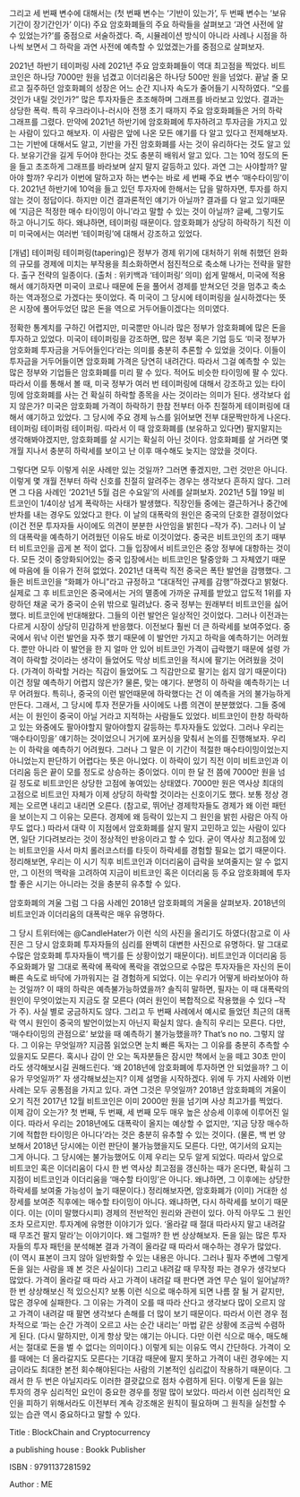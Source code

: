 그리고 세 번째 변수에 대해서는 (첫 번째 변수는 ‘기반이 있는가’, 두 번째 변수는 ‘보유 기간이 장기간인가’ 이다) 
주요 암호화폐들의 주요 하락들을 살펴보고 ‘과연 사전에 알 수 있었는가?’를 중점으로 서술하겠다. 즉, 시뮬레이션 방식이 아니라 사례나 시점을 
하나씩 보면서 그 하락을 과연 사전에 예측할 수 있었겠는가를 중점으로 살펴보자.   

 2021년 하반기 테이퍼링 사례 
2021년 주요 암호화폐들이 역대 최고점을 찍었다. 비트코인은 하나당 7000만 원을 넘겼고 이더리움은 하나당 500만 원을 넘었다. 끝날 줄 모르고 질주하던 
암호화폐의 성장은 어느 순간 지나자 속도가 줄어들기 시작하였다. “오를 것인가 내릴 것인가?” 많은 투자자들은 초조해하며 그래프를 바라보고 있었다. 
결과는 상당한 폭락. 특히 우크라이나-러시아 전쟁 초기 때까지 주요 암호화폐들은 거의 하락 그래프를 그렸다. 
만약에 2021년 하반기에 암호화폐에 투자하려고 투자금을 가지고 있는 사람이 있다고 해보자. 이 사람은 앞에 나온 모든 얘기를 다 알고 있다고 전제해보자. 
그는 기반에 대해서도 알고, 기반을 가진 암호화폐를 사는 것이 유리하다는 것도 알고 있다. 보유기간을 길게 두어야 한다는 것도 충분히 배워서 알고 있다. 
그는 10억 정도의 돈을 들고 초조하게 그래프를 바라보며 살지 말지 갈등하고 있다. 과연 그는 사야할까? 말아야 할까? 우리가 이번에 말하고자 하는 변수는 
바로 세 번째 주요 변수 ‘매수타이밍’이다. 2021년 하반기에 10억을 들고 있던 투자자에 한해서는 답을 말하자면, 투자를 하지 않는 것이 정답이다. 
하지만 이건 결과론적인 얘기가 아닐까? 결과를 다 알고 있기때문에 ‘지금은 적정한 매수 타이밍이 아니’라고 말할 수 있는 것이 아닐까? 글쎄, 그렇기도 하고 아니기도 하다. 
왜냐하면, 테이퍼링 때문이다. 암호화폐가 상당히 하락하기 직전 이미 미국에서는 여러번 ‘테이퍼링’에 대해서 강조하고 있었다. 

[개념] 테이퍼링 
테이퍼링(tapering)은 정부가 경제 위기에 대처하기 위해 취했던 완화의 규모를 경제에 미치는 부작용을 최소화하면서 점진적으로 축소해 나가는 전략을 말한다. 
출구 전략의 일종이다. (출처 : 위키백과 ‘테이퍼링’ 의미) 
쉽게 말해서, 미국에 적용해서 얘기하자면 미국이 코로나 때문에 돈을 풀어서 경제를 받쳐오던 것을 멈추고 축소하는 역과정으로 가겠다는 뜻이었다. 
즉 미국이 그 당시에 테이퍼링을 실시하겠다는 뜻은 시장에 풀어두었던 많은 돈을 역으로 거두어들이겠다는 의미였다.   

정확한 통계치를 구하긴 어렵지만, 미국뿐만 아니라 많은 정부가 암호화폐에 많은 돈을 투자하고 있었다. 미국이 테이퍼링을 강조하면, 많은 정부 혹은 기업 등도 
‘미국 정부가 암호화폐 투자금을 거두어들인다’라는 의미를 충분히 추론할 수 있었을 것이다. 이들이 투자금을 거두어들이면 암호화폐 가격은 당연히 내려간다. 
따라서 그걸 예측할 수 있는 많은 정부와 기업들은 암호화폐를 미리 팔 수 있다. 적어도 비슷한 타이밍에 팔 수 있다. 따라서 이를 통해서 볼 때, 미국 정부가 여러 번 
테이퍼링에 대해서 강조하고 있는 타이밍에 암호화폐를 사는 건 확실히 하락할 종목을 사는 것이라는 의미가 된다. 
생각보다 쉽지 않은가? 미국은 암호화폐 가격이 하락하기 한참 전부터 아주 친절하게 테이퍼링에 대해서 얘기하고 있었다. 그 당시에 주요 경제 뉴스를 읽어보면 전부
대문짝만하게 나온다. 테이퍼링 테이퍼링 테이퍼링. 따라서 이 때 암호화폐를 (보유하고 있다면) 팔지말지는 생각해봐야겠지만, 암호화폐를 살 시기는 확실히 아닌 것이다. 
암호화폐를 살 거라면 몇 개월 지나서 충분히 하락세를 보이고 난 이후 매수해도 늦지는 않았을 것이다. 

그렇다면 모두 이렇게 쉬운 사례만 있는 것일까? 그러면 좋겠지만, 그런 것만은 아니다. 이렇게 몇 개월 전부터 하락 신호를 친절히 알려주는 경우는 생각보다 흔하지 않다. 
그러면 그 다음 사례인 ‘2021년 5월 검은 수요일’의 사례를 살펴보자. 2021년 5월 19일 비트코인이 1/4이상 넘게 폭락하는 사태가 발생했다. 직장인들 중에는 결근하거나 
중간에 반차를 내는 경우도 있었다고 한다. 
이 날의 대폭락의 원인은 중국의 단호한 결정이었다(이건 전문 투자자들 사이에도 의견이 분분한 사안임을 밝힌다 –작가 주). 그러나 이 날의 대폭락을 예측하기 
어려웠던 이유도 바로 이것이었다. 중국은 비트코인의 초기 때부터 비트코인을 곱게 본 적이 없다. 그들 입장에서 비트코인은 중앙 정부에 대항하는 것이다. 모든 것이 
중앙화되어있는 중국 입장에서는 비트코인은 탈중앙화 그 자체였기 때문에 마음에 들 이유가 전혀 없었다. 2021년 대폭락 직전 중국은 폭탄 발언을 감행했다. 그들은 비트코인을
“화폐가 아니”라고 규정하고 “대대적인 규제를 감행”하겠다고 밝혔다. 실제로 그 후 비트코인은 중국에서는 거의 멸종에 가까운 규제를 받았고 압도적 1위를 자랑하던 
채굴 국가 중국이 순위 밖으로 밀려났다. 
중국 정부는 원래부터 비트코인을 싫어했다. 비트코인에 반대해왔다. 그들의 이런 발언은 일상적인 것이었다. 그러나 이전과는 다르게 시장이 상당히 민감하게 반응했다. 
이전보다 훨씬 더 큰 하락세를 보여주었다. 중국에서 워낙 이런 발언을 자주 했기 때문에 이 발언만 가지고 하락을 예측하기는 어려웠다. 뿐만 아니라 이 발언을 한 지 
얼마 안 있어 비트코인 가격이 급락했기 때문에 설령 가격이 하락할 것이라는 생각이 들었어도 막상 비트코인을 적시에 팔기는 어려웠을 것이다. (가격이 하락할 거라는 직감이 
들었어도 그 직감만으로 팔기는 쉽지 않기 때문이다)
이건 정말 예측하기 어렵지 않은가? 물론, 맞는 얘기다. 분명히 이 하락을 예측하기는 너무 어려웠다. 특히나, 중국의 이런 발언때문에 하락했다는 건 이 예측을 거의 불가능하게 만든다.
그래서, 그 당시에 투자 전문가들 사이에도 나름 의견이 분분했었다. 그들 중에서는 이 원인이 중국이 아닐 거라고 지적하는 사람들도 있었다. 비트코인이 한창 하락하고 있는 
와중에도 팔아야할지 말아야할지 갈등하는 투자자들도 있었다. 
그러나 우리는 ‘매수타이밍을’ 얘기하는 것이었으니 거기에 포커싱을 맞춰서 논의를 진행해보자. 우리는 이 하락을 예측하기 어려웠다. 그러나 그 말은 이 기간이 
적절한 매수타이밍이었는지 아니었는지 판단하기 어렵다는 뜻은 아니었다. 이 하락이 있기 직전 이미 비트코인과 이더리움 등은 끝이 모를 정도로 상승하는 중이었다. 
이미 한 달 전 쯤에 7000만 원을 넘길 정도로 비트코인은 상당한 고점에 놓여있는 상태였다. 7000만 원은 역사상 최대의 고점으로 비트코인 자체가 이제 상당히 하락할 것이라는 
신호이기도 했다. 
보통 정상 경제는 오르면 내리고 내리면 오른다. (참고로, 뛰어난 경제학자들도 경제가 왜 이런 패턴을 보이는지 그 이유는 모른다. 경제에 왜 등락이 있는지 
그 원인을 밝힌 사람은 아직 아무도 없다.) 따라서 대략 이 지점에서 암호화폐를 살지 말지 고민하고 있는 사람이 있다면, 일단 기다려보라는 것이 정상적인 반응이라고 할 수 있다. 
굳이 역사상 최고점에 있는 비트코인을 사서 마치 롤러코스터를 타듯이 하락세를 경험할 필요는 없기 때문이다. 정리해보면, 우리는 이 시기 직후 비트코인과 이더리움이 급락을 
보여줄지는 알 수 없지만, 그 이전의 맥락을 고려하여 지금이 비트코인 혹은 이더리움 등 주요 암호화폐에 투자할 좋은 시기는 아니라는 것을 충분히 유추할 수 있다. 



암호화폐의 겨울 
그럼 그 다음 사례인 2018년 암호화폐의 겨울을 살펴보자. 2018년의 비트코인과 이더리움의 대폭락은 매우 유명하다.
 


그 당시 트위터에는 @CandleHater가 이런 식의 사진을 올리기도 하였다(참고로 이 사진은 그 당시 암호화폐 투자자들의 심리를 완벽히 대변한 사진으로 유명하다. 
말 그대로 수많은 암호화폐 투자자들이 백기를 든 상황이었기 때문이다). 비트코인과 이더리움 등 주요화폐가 말 그대로 폭락에 폭락에 폭락을 겪었으므로 수많은 투자자들은 
자신의 돈이 빠른 속도로 바닥에 가까워지는 걸 경험하게 되었다. 
이는 우리가 어떻게 바라보아야 하는 것일까? 이 때의 하락은 예측불가능하였을까? 솔직히 말하면, 필자는 이 때 대폭락의 원인이 무엇이었는지 지금도 잘 모른다
(여러 원인이 복합적으로 작용했을 수 있다 –작가 주). 사실 별로 궁금하지도 않다. 그리고 두 번째 사례에서 예시로 들었던 최근의 대폭락 역시 원인이 중국의 발언이었는지 
아닌지 확실치 않다. 솔직히 우리는 모른다. 다만, ‘매수타이밍의 관점으로’ 보았을 때 예측하기 불가능했을까? That’s no no. 그렇지 않다. 
그 이유는 무엇일까? 지금쯤 읽었으면 눈치 빠른 독자는 그 이유를 충분히 추측할 수 있을지도 모른다. 혹시나 감이 안 오는 독자분들은 잠시만 책에서 눈을 떼고 
30초 만이라도 생각해보시길 권해드린다. ‘왜 2018년에 암호화폐에 투자하면 안 되었을까? 그 이유가 무엇일까?’ 자 생각해보셨는지? 이제 설명을 시작하겠다. 
위에 두 가지 사례와 이번 사례는 모두 공통점을 가지고 있다. 과연 그것은 무엇일까? 2018년 암호화폐의 겨울이 오기 직전 2017년 12월 비트코인은 이미 2000만 원을 넘기며 
사상 최고가를 찍었다. 이제 감이 오는가? 첫 번째, 두 번째, 세 번째 모두 매우 높은 상승세 이후에 이루어진 일이다. 따라서 우리는 2018년에도 대폭락이 올지는 예상할 수 없지만, 
‘지금 당장 매수하기에 적합한 타이밍은 아니다’라는 것은 충분히 유추할 수 있는 것이다. (물론, 백 번 양보해서 2018년 당시에는 이런 판단이 불가능했을지도 모른다. 
다만, 여기서의 요지는 그게 아니다. 그 당시에는 불가능했어도 이제 우리는 모두 알게 되었다. 따라서 앞으로 비트코인 혹은 이더리움이 다시 한 번 역사상 최고점을 갱신하는 때가 온다면, 
확실히 그 지점이 비트코인과 이더리움을 ‘매수할 타이밍’은 아니다. 왜냐하면, 그 이후에는 상당한 하락세를 보여줄 가능성이 높기 때문이다.)
정리해보자면, 암호화폐가 (이미) 거대한 성장세를 보여준 직후에는 매수할 타이밍이 아니다. 왜냐하면, 다시 하락세를 보이기 때문이다. 이는 (이미 말했다시피) 경제의 전반적인 
원리와 관련이 있다. 아직 아무도 그 원인조차 모르지만. 
투자계에 유명한 이야기가 있다. ‘올라갈 때 절대 따라사지 말고 내려갈 때 무조건 팔지 말라’는 이야기이다. 왜 그럴까? 한 번 상상해보자. 돈을 잃는 많은 투자자들의 
투자 패턴을 분석해본 결과 가격이 올라갈 때 따라서 매수하는 경우가 많았다. (이 역시 표본이 크지 않아 일반화할 수 있는 내용은 아니다. 그러나 필자 주변에 그렇게 
돈을 잃는 사람을 꽤 본 것은 사실이다) 그리고 내려갈 때 무작정 파는 경우가 생각보다 많았다. 가격이 올라갈 때 따라 사고 가격이 내려갈 때 판다면 과연 무슨 일이 일어날까? 
한 번 상상해보신 적 있으신지? 
보통 이런 식으로 매수하게 되면 나름 잘 될 거 같지만, 많은 경우에 실패한다. 그 이유는 가격이 오를 때 따라 산다고 생각보다 많이 오르지 않고 가격이 내려갈 때 팔면 생각보다 
손해를 더 많이 보기 때문이다. 따라서 이런 경우 점차적으로 ‘파는 순간 가격이 오르고 사는 순간 내리는’ 마법 같은 상황에 조금씩 수렴하게 된다. (다시 말하지만, 이게 항상 맞는 
얘기는 아니다. 다만 이런 식으로 매수, 매도해서는 절대로 돈을 벌 수 없다는 의미이다.)
이렇게 되는 이유도 역시 간단하다. 가격이 오를 때에는 더 올라갈지도 모른다는 기대감 때문에 팔지 못하고 가격이 내린 경우에는 지금이라도 최대한 본전 회수해야된다는 
사람의 기본적인 심리값이 작용하기 때문이다. 그래서 한 두 번은 아닐지라도 이러한 결괏값으로 점차 수렴하게 된다. 이렇게 돈을 잃는 투자의 경우 심리적인 요인이 중요한 경우를
정말 많이 보았다. 따라서 이런 심리적인 요인을 피하기 위해서라도 이전부터 계속 강조해온 원칙이 필요하며 그 원칙을 실천할 수 있는 습관 역시 중요하다고 말할 수 있다.  

Title : BlockChain and Cryptocurrency

a publishing house : Bookk Publisher

ISBN : 9791137281592

Author : ME
